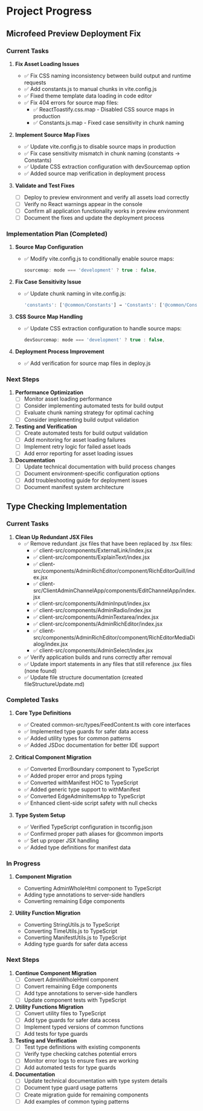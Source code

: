 # Project Progress

## Microfeed Preview Deployment Fix

### Current Tasks

1. **Fix Asset Loading Issues**
   - ✅ Fix CSS naming inconsistency between build output and runtime requests
   - ✅ Add constants.js to manual chunks in vite.config.js
   - ✅ Fixed theme template data loading in code editor
   - ✅ Fix 404 errors for source map files:
     - ✅ ReactToastify.css.map - Disabled CSS source maps in production
     - ✅ Constants.js.map - Fixed case sensitivity in chunk naming

2. **Implement Source Map Fixes**
   - ✅ Update vite.config.js to disable source maps in production
   - ✅ Fix case sensitivity mismatch in chunk naming (constants → Constants)
   - ✅ Update CSS extraction configuration with devSourcemap option
   - ✅ Added source map verification in deployment process

3. **Validate and Test Fixes**
   - [ ] Deploy to preview environment and verify all assets load correctly
   - [ ] Verify no React warnings appear in the console
   - [ ] Confirm all application functionality works in preview environment
   - [ ] Document the fixes and update the deployment process

### Implementation Plan (Completed)

1. **Source Map Configuration**
   - ✅ Modify vite.config.js to conditionally enable source maps:
     ```javascript
     sourcemap: mode === 'development' ? true : false,
     ```

2. **Fix Case Sensitivity Issue**
   - ✅ Update chunk naming in vite.config.js:
     ```javascript
     'constants': ['@common/Constants'] → 'Constants': ['@common/Constants']
     ```

3. **CSS Source Map Handling**
   - ✅ Update CSS extraction configuration to handle source maps:
     ```javascript
     devSourcemap: mode === 'development' ? true : false,
     ```

4. **Deployment Process Improvement**
   - ✅ Add verification for source map files in deploy.js

### Next Steps

1. **Performance Optimization**
   - [ ] Monitor asset loading performance
   - [ ] Consider implementing automated tests for build output
   - [ ] Evaluate chunk naming strategy for optimal caching
   - [ ] Consider implementing build output validation

2. **Testing and Verification**
   - [ ] Create automated tests for build output validation
   - [ ] Add monitoring for asset loading failures
   - [ ] Implement retry logic for failed asset loads
   - [ ] Add error reporting for asset loading issues

3. **Documentation**
   - [ ] Update technical documentation with build process changes
   - [ ] Document environment-specific configuration options
   - [ ] Add troubleshooting guide for deployment issues
   - [ ] Document manifest system architecture

## Type Checking Implementation

### Current Tasks

1. **Clean Up Redundant JSX Files**
   - ✅ Remove redundant .jsx files that have been replaced by .tsx files:
     - ✅ client-src/components/ExternalLink/index.jsx
     - ✅ client-src/components/ExplainText/index.jsx
     - ✅ client-src/components/AdminRichEditor/component/RichEditorQuill/index.jsx
     - ✅ client-src/ClientAdminChannelApp/components/EditChannelApp/index.jsx
     - ✅ client-src/components/AdminInput/index.jsx
     - ✅ client-src/components/AdminRadio/index.jsx
     - ✅ client-src/components/AdminTextarea/index.jsx
     - ✅ client-src/components/AdminRichEditor/index.jsx
     - ✅ client-src/components/AdminRichEditor/component/RichEditorMediaDialog/index.jsx
     - ✅ client-src/components/AdminSelect/index.jsx
   - ✅ Verify application builds and runs correctly after removal
   - ✅ Update import statements in any files that still reference .jsx files
     (none found)
   - ✅ Update file structure documentation
     (created fileStructureUpdate.md)

### Completed Tasks

1. **Core Type Definitions**
   - ✅ Created common-src/types/FeedContent.ts with core interfaces
   - ✅ Implemented type guards for safer data access
   - ✅ Added utility types for common patterns
   - ✅ Added JSDoc documentation for better IDE support

2. **Critical Component Migration**
   - ✅ Converted ErrorBoundary component to TypeScript
   - ✅ Added proper error and props typing
   - ✅ Converted withManifest HOC to TypeScript
   - ✅ Added generic type support to withManifest
   - ✅ Converted EdgeAdminItemsApp to TypeScript
   - ✅ Enhanced client-side script safety with null checks

3. **Type System Setup**
   - ✅ Verified TypeScript configuration in tsconfig.json
   - ✅ Confirmed proper path aliases for @common imports
   - ✅ Set up proper JSX handling
   - ✅ Added type definitions for manifest data

### In Progress

1. **Component Migration**
   - Converting AdminWholeHtml component to TypeScript
   - Adding type annotations to server-side handlers
   - Converting remaining Edge components

2. **Utility Function Migration**
   - Converting StringUtils.js to TypeScript
   - Converting TimeUtils.js to TypeScript
   - Converting ManifestUtils.js to TypeScript
   - Adding type guards for safer data access

### Next Steps

1. **Continue Component Migration**
   - [ ] Convert AdminWholeHtml component
   - [ ] Convert remaining Edge components
   - [ ] Add type annotations to server-side handlers
   - [ ] Update component tests with TypeScript

2. **Utility Functions Migration**
   - [ ] Convert utility files to TypeScript
   - [ ] Add type guards for safer data access
   - [ ] Implement typed versions of common functions
   - [ ] Add tests for type guards

3. **Testing and Verification**
   - [ ] Test type definitions with existing components
   - [ ] Verify type checking catches potential errors
   - [ ] Monitor error logs to ensure fixes are working
   - [ ] Add automated tests for type guards

4. **Documentation**
   - [ ] Update technical documentation with type system details
   - [ ] Document type guard usage patterns
   - [ ] Create migration guide for remaining components
   - [ ] Add examples of common typing patterns
